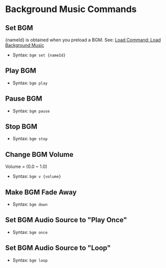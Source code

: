 # Background Music Commands

## Set BGM

{nameId} is obtained when you preload a BGM. See: [Load Command: Load Background Music](./1-Command_load.md#load-background-music "Load Command: Load Background Music")

- Syntax: `bgm set {nameId}`

## Play BGM

- Syntax: `bgm play`

## Pause BGM

- Syntax: `bgm pause`

## Stop BGM

- Syntax: `bgm stop`

## Change BGM Volume

Volume = (0.0 ~ 1.0)

- Syntax: `bgm v {volume}`

## Make BGM Fade Away

- Syntax: `bgm down`

## Set BGM Audio Source to "Play Once"

- Syntax: `bgm once`

## Set BGM Audio Source to "Loop"

- Syntax: `bgm loop`
